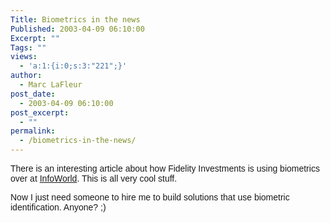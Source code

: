 ```yaml
---
Title: Biometrics in the news
Published: 2003-04-09 06:10:00
Excerpt: ""
Tags: ""
views:
  - 'a:1:{i:0;s:3:"221";}'
author:
  - Marc LaFleur
post_date:
  - 2003-04-09 06:10:00
post_excerpt:
  - ""
permalink:
  - /biometrics-in-the-news/
---
```

<p><font face=Arial>There is an interesting article about how Fidelity Investments is using biometrics over at <a href="http://www.infoworld.com/article/03/04/08/HNfidelity_1.html" target=_blank>InfoWorld</a>. This is all very cool stuff.</font></p>
<p><font face=Arial>Now I just need someone to hire me to build solutions that use biometric identification. Anyone? ;)</font></p>